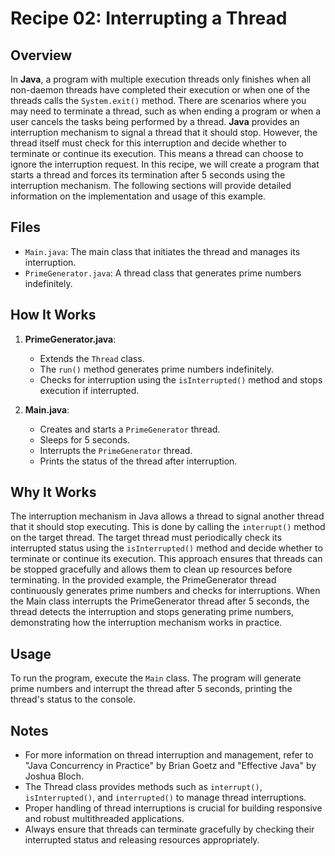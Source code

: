 # Recipe 02: Interrupting a Thread

## Overview
In **Java**, a program with multiple execution threads only finishes when all non-daemon threads have completed their execution or when one of the threads calls the `System.exit()` method. 
There are scenarios where you may need to terminate a thread, such as when ending a program or when a user cancels the tasks being performed by a thread.
**Java** provides an interruption mechanism to signal a thread that it should stop. 
However, the thread itself must check for this interruption and decide whether to terminate or continue its execution.
This means a thread can choose to ignore the interruption request.
In this recipe, we will create a program that starts a thread and forces its termination after 5 seconds using the interruption mechanism. 
The following sections will provide detailed information on the implementation and usage of this example.

## Files

- `Main.java`: The main class that initiates the thread and manages its interruption.
- `PrimeGenerator.java`: A thread class that generates prime numbers indefinitely.

## How It Works

1. **PrimeGenerator.java**:
    - Extends the `Thread` class.
    - The `run()` method generates prime numbers indefinitely.
    - Checks for interruption using the `isInterrupted()` method and stops execution if interrupted.

2. **Main.java**:
    - Creates and starts a `PrimeGenerator` thread.
    - Sleeps for 5 seconds.
    - Interrupts the `PrimeGenerator` thread.
    - Prints the status of the thread after interruption.

## Why It Works
The interruption mechanism in Java allows a thread to signal another thread that it should stop executing. 
This is done by calling the `interrupt()` method on the target thread. 
The target thread must periodically check its interrupted status using the `isInterrupted()` method and decide whether to terminate or continue its execution.
This approach ensures that threads can be stopped gracefully and allows them to clean up resources before terminating.  In the provided example, the PrimeGenerator thread continuously generates prime numbers and checks for interruptions. When the Main class interrupts the PrimeGenerator thread after 5 seconds, the thread detects the interruption and stops generating prime numbers, demonstrating how the interruption mechanism works in practice.

## Usage
To run the program, execute the `Main` class. 
The program will generate prime numbers and interrupt the thread after 5 seconds,
printing the thread's status to the console.

## Notes
- For more information on thread interruption and management, refer to "Java Concurrency in Practice" by Brian Goetz and "Effective Java" by Joshua Bloch.
- The Thread class provides methods such as `interrupt()`, `isInterrupted()`, and `interrupted()` to manage thread interruptions.
- Proper handling of thread interruptions is crucial for building responsive and robust multithreaded applications.
- Always ensure that threads can terminate gracefully by checking their interrupted status and releasing resources appropriately.